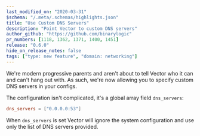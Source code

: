 ```yaml
---
last_modified_on: "2020-03-31"
$schema: "/.meta/.schemas/highlights.json"
title: "Use Custom DNS Servers"
description: "Point Vector to custom DNS servers"
author_github: "https://github.com/binarylogic"
pr_numbers: [1118, 1362, 1371, 1400, 1451]
release: "0.6.0"
hide_on_release_notes: false
tags: ["type: new feature", "domain: networking"]
---
```


We're modern progressive parents and aren't about to tell Vector who it can and
can't hang out with. As such, we're now allowing you to specify custom DNS
servers in your configs.

<!--truncate-->

The configuration isn't complicated, it's a global array field `dns_servers`:

```toml
dns_servers = ["0.0.0.0:53"]
```

When `dns_servers` is set Vector will ignore the system configuration and use
only the list of DNS servers provided.



